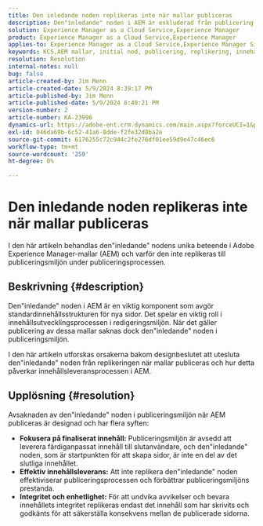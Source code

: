 ```yaml
---
title: Den inledande noden replikeras inte när mallar publiceras
description: Den"inledande" noden i AEM är exkluderad från publicering under replikeringsprocessen.
solution: Experience Manager as a Cloud Service,Experience Manager
product: Experience Manager as a Cloud Service,Experience Manager
applies-to: Experience Manager as a Cloud Service,Experience Manager Sites,Experience Manager 6.5
keywords: KCS,AEM mallar, initial nod, publicering, replikering, innehållsredigering, publiceringsmiljö, skapa sidor
resolution: Resolution
internal-notes: null
bug: false
article-created-by: Jim Menn
article-created-date: 5/9/2024 8:39:17 PM
article-published-by: Jim Menn
article-published-date: 5/9/2024 8:40:21 PM
version-number: 2
article-number: KA-23996
dynamics-url: https://adobe-ent.crm.dynamics.com/main.aspx?forceUCI=1&pagetype=entityrecord&etn=knowledgearticle&id=042afe31-440e-ef11-9f8a-6045bd006268
exl-id: 046da69b-6c52-41a6-8dde-f2fe32d8ba2e
source-git-commit: 6176255c72c944c2fe276df01ee59d9e47c46ec6
workflow-type: tm+mt
source-wordcount: '259'
ht-degree: 0%

---
```


# Den inledande noden replikeras inte när mallar publiceras


I den här artikeln behandlas den&quot;inledande&quot; nodens unika beteende i Adobe Experience Manager-mallar (AEM) och varför den inte replikeras till publiceringsmiljön under publiceringsprocessen.

## Beskrivning {#description}


Den&quot;inledande&quot; noden i AEM är en viktig komponent som avgör standardinnehållsstrukturen för nya sidor. Det spelar en viktig roll i innehållsutvecklingsprocessen i redigeringsmiljön. När det gäller publicering av dessa mallar saknas dock den&quot;inledande&quot; noden i publiceringsmiljön.

I den här artikeln utforskas orsakerna bakom designbeslutet att utesluta den&quot;inledande&quot; noden från replikeringen när mallar publiceras och hur detta påverkar innehållsleveransprocessen i AEM.


## Upplösning {#resolution}


Avsaknaden av den&quot;inledande&quot; noden i publiceringsmiljön när AEM publiceras är designad och har flera syften:

- <b>Fokusera på finaliserat innehåll:</b> Publiceringsmiljön är avsedd att leverera färdiganpassat innehåll till slutanvändare, och den&quot;inledande&quot; noden, som är startpunkten för att skapa sidor, är inte en del av det slutliga innehållet.
- <b>Effektiv innehållsleverans:</b> Att inte replikera den&quot;inledande&quot; noden effektiviserar publiceringsprocessen och förbättrar publiceringsmiljöns prestanda.
- <b>Integritet och enhetlighet:</b> För att undvika avvikelser och bevara innehållets integritet replikeras endast det innehåll som har skrivits och godkänts för att säkerställa konsekvens mellan de publicerade sidorna.
